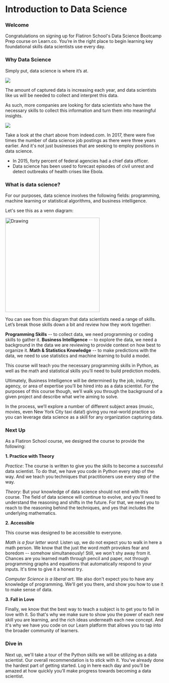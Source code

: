 
# Introduction to Data Science

### Welcome

Congratulations on signing up for  Flatiron School's Data Science Bootcamp Prep course on Learn.co. You’re in the right place to begin learning key foundational skills data scientists use every day.

### Why Data Science

Simply put, data science is where it’s at.

![](https://s3.amazonaws.com/learn-verified/data-science-assets/structured-unstructured.png)

The amount of captured data is increasing each year, and data scientists like us will be needed to collect and interpret this data.

As such, more companies are looking for data scientists who have the necessary skills to collect this information and turn them into meaningful insights.

![](https://s3.amazonaws.com/learn-verified/data-science-assets/data-science-postings.png)

Take a look at the chart above from indeed.com. In 2017, there were five times the number of data science job postings as there were three years earlier. 
And it's not just businesses that are seeking to employ positions in data science.

* In 2015, forty percent of federal agencies had a chief data officer.
* Data science has been used to forecast episodes of civil unrest and detect outbreaks of health crises like Ebola.

### What is data science?

For our purposes, data science involves the following fields: programming, machine learning or statistical algorithms, and business intelligence.

Let's see this as a venn diagram:

<img src="https://s3.amazonaws.com/learn-verified/data-science-assets/VennDiagram_v2.png" alt="Drawing" style="width: 300px;"/>

You can see from this diagram that data scientists need a range of skills. Let’s break those skills down a bit and review how they work together:

**Programming Skills** -- to collect data, we need programming or coding skills to gather it. 
**Business Intelligence** -- to explore the data, we need a background in the data we are reviewing to provide context on how best to organize it. 
**Math & Statistics Knowledge** -- to make predictions with the data, we need to use statistics and machine learning to build a model.

This course will teach you the necessary programming skills in Python, as well as the math and statistical skills you’ll need to build prediction models. 

Ultimately, Business Intelligence will be determined by the job, industry, agency, or area of expertise you’ll be hired into as a data scientist. For the purposes of this course though, we’ll walk you through the background of a given project and describe what we’re aiming to solve. 

In the process, we’ll explore a number of different subject areas (music, movies, even New York City taxi data!) giving you real-world practice so you can leverage data science as a skill for any organization capturing data.

### Next Up

As a Flatiron School course, we designed the course to provide the following: 

**1. Practice with Theory**

*Practice*: The course is written to give you the skills to become a successful data scientist.  To do that, we have you code in Python every step of the way.  And we teach you techniques that practitioners use every step of the way.

*Theory*:  But your knowledge of data science should not end with this course.  The field of data science will continue to evolve, and you'll need to understand the reasoning and shifts in the future.  For that, we need you to reach to the reasoning behind the techniques, and yes that includes the underlying mathematics. 

**2. Accessible**

This course was designed to be accessible to everyone. 

*Math is a four letter word*:  Listen up, we do not expect you to walk in here a math person.  We know that the just the word *math* provokes fear and boredom -- somehow simultaneously!  Still, we won't shy away from it.  Chances are you learned math through pencil and paper, not through programming graphs and equations that automatically respond to your inputs.  It's time to give it a honest try.

*Computer Science is a liberal art*.  We also don't expect you to have any knowledge of programming.  We'll get you there, and show you how to use it to make sense of data.

**3. Fall in Love**

Finally, we know that the best way to teach a subject is to get you to fall in love with it.  So that's why we make sure to show you the power of each new skill you are learning, and the rich ideas underneath each new concept.  And it's why we have you code on our Learn platform that allows you to tap into the broader community of learners.

### Dive in 

Next up, we'll take a tour of the Python skills we will be utilizing as a data scientist.  Our overall recommendation is to stick with it. You’ve already done the hardest part of getting started. Log in here each day and you’ll be amazed at how quickly you’ll make progress towards becoming a data scientist.
